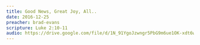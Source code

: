 ```yaml
---
title: Good News, Great Joy, All..
date: 2016-12-25
preacher: brad-evans
scripture: Luke 2:10-11
audio: https://drive.google.com/file/d/1N_91YgoJzwngr5PbG9m6ue1OK-xdt6ww/view
---
```

